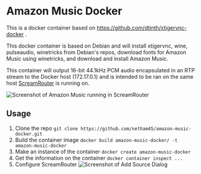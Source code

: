# Amazon Music Docker

This is a docker container based on https://github.com/dtinth/xtigervnc-docker .

This docker container is based on Debian and will install xtigervnc, wine, pulseaudio, winetricks from Debian's repos, download fonts for Amazon Music using winetricks, and download and install Amazon Music.

This container will output 16-bit 44.1kHz PCM audio encapsulated in an RTP stream to the Docker host (172.17.0.1) and is intended to be ran on the same host [ScreamRouter](https://github.com/netham45/screamrouter) is running on.

![Screenshot of Amazon Music running in ScreamRouter](/images/amazon_music.png)

## Usage

1. Clone the repo ```git clone https://github.com/netham45/amazon-music-docker.git```
2. Build the container image ```docker build amazon-music-docker/ -t amazon-music-docker```
3. Make an instance of the container ```docker create amazon-music-docker```
4. Get the information on the container ```docker container inspect ...```
4. Configure ScreamRouter ![Screenshot of Add Source Dialog](/images/config.png)
